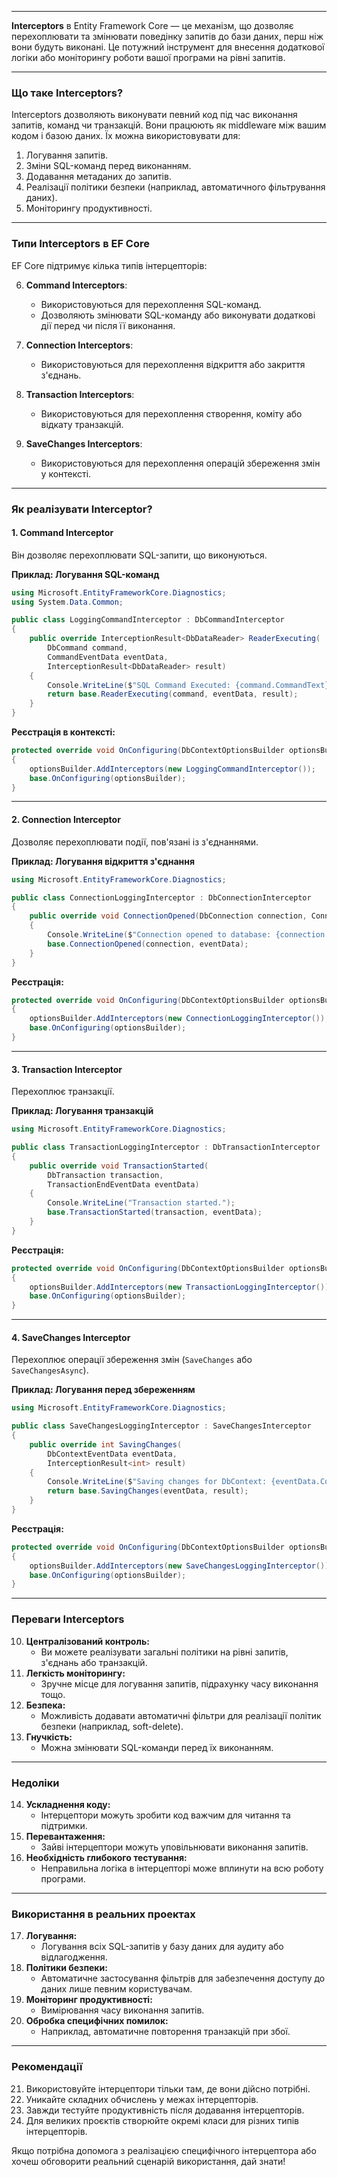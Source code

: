 

---
**Interceptors** в Entity Framework Core — це механізм, що дозволяє перехоплювати та змінювати поведінку запитів до бази даних, перш ніж вони будуть виконані. Це потужний інструмент для внесення додаткової логіки або моніторингу роботи вашої програми на рівні запитів.

---

### Що таке Interceptors?

Interceptors дозволяють виконувати певний код під час виконання запитів, команд чи транзакцій. Вони працюють як middleware між вашим кодом і базою даних. Їх можна використовувати для:

1. Логування запитів.
2. Зміни SQL-команд перед виконанням.
3. Додавання метаданих до запитів.
4. Реалізації політики безпеки (наприклад, автоматичного фільтрування даних).
5. Моніторингу продуктивності.

---

### Типи Interceptors в EF Core

EF Core підтримує кілька типів інтерцепторів:

6. **Command Interceptors**:
    
    - Використовуються для перехоплення SQL-команд.
    - Дозволяють змінювати SQL-команду або виконувати додаткові дії перед чи після її виконання.
7. **Connection Interceptors**:
    
    - Використовуються для перехоплення відкриття або закриття з'єднань.
8. **Transaction Interceptors**:
    
    - Використовуються для перехоплення створення, коміту або відкату транзакцій.
9. **SaveChanges Interceptors**:
    
    - Використовуються для перехоплення операцій збереження змін у контексті.

---

### Як реалізувати Interceptor?

#### 1. **Command Interceptor**

Він дозволяє перехоплювати SQL-запити, що виконуються.

**Приклад: Логування SQL-команд**

```csharp
using Microsoft.EntityFrameworkCore.Diagnostics;
using System.Data.Common;

public class LoggingCommandInterceptor : DbCommandInterceptor
{
    public override InterceptionResult<DbDataReader> ReaderExecuting(
        DbCommand command, 
        CommandEventData eventData, 
        InterceptionResult<DbDataReader> result)
    {
        Console.WriteLine($"SQL Command Executed: {command.CommandText}");
        return base.ReaderExecuting(command, eventData, result);
    }
}
```

**Реєстрація в контексті:**

```csharp
protected override void OnConfiguring(DbContextOptionsBuilder optionsBuilder)
{
    optionsBuilder.AddInterceptors(new LoggingCommandInterceptor());
    base.OnConfiguring(optionsBuilder);
}
```

---

#### 2. **Connection Interceptor**

Дозволяє перехоплювати події, пов'язані із з'єднаннями.

**Приклад: Логування відкриття з'єднання**

```csharp
using Microsoft.EntityFrameworkCore.Diagnostics;

public class ConnectionLoggingInterceptor : DbConnectionInterceptor
{
    public override void ConnectionOpened(DbConnection connection, ConnectionEndEventData eventData)
    {
        Console.WriteLine($"Connection opened to database: {connection.Database}");
        base.ConnectionOpened(connection, eventData);
    }
}
```

**Реєстрація:**

```csharp
protected override void OnConfiguring(DbContextOptionsBuilder optionsBuilder)
{
    optionsBuilder.AddInterceptors(new ConnectionLoggingInterceptor());
    base.OnConfiguring(optionsBuilder);
}
```

---

#### 3. **Transaction Interceptor**

Перехоплює транзакції.

**Приклад: Логування транзакцій**

```csharp
using Microsoft.EntityFrameworkCore.Diagnostics;

public class TransactionLoggingInterceptor : DbTransactionInterceptor
{
    public override void TransactionStarted(
        DbTransaction transaction, 
        TransactionEndEventData eventData)
    {
        Console.WriteLine("Transaction started.");
        base.TransactionStarted(transaction, eventData);
    }
}
```

**Реєстрація:**

```csharp
protected override void OnConfiguring(DbContextOptionsBuilder optionsBuilder)
{
    optionsBuilder.AddInterceptors(new TransactionLoggingInterceptor());
    base.OnConfiguring(optionsBuilder);
}
```

---

#### 4. **SaveChanges Interceptor**

Перехоплює операції збереження змін (`SaveChanges` або `SaveChangesAsync`).

**Приклад: Логування перед збереженням**

```csharp
using Microsoft.EntityFrameworkCore.Diagnostics;

public class SaveChangesLoggingInterceptor : SaveChangesInterceptor
{
    public override int SavingChanges(
        DbContextEventData eventData, 
        InterceptionResult<int> result)
    {
        Console.WriteLine($"Saving changes for DbContext: {eventData.Context.GetType().Name}");
        return base.SavingChanges(eventData, result);
    }
}
```

**Реєстрація:**

```csharp
protected override void OnConfiguring(DbContextOptionsBuilder optionsBuilder)
{
    optionsBuilder.AddInterceptors(new SaveChangesLoggingInterceptor());
    base.OnConfiguring(optionsBuilder);
}
```

---

### Переваги Interceptors

10. **Централізований контроль:**
    - Ви можете реалізувати загальні політики на рівні запитів, з'єднань або транзакцій.
11. **Легкість моніторингу:**
    - Зручне місце для логування запитів, підрахунку часу виконання тощо.
12. **Безпека:**
    - Можливість додавати автоматичні фільтри для реалізації політик безпеки (наприклад, soft-delete).
13. **Гнучкість:**
    - Можна змінювати SQL-команди перед їх виконанням.

---

### Недоліки

14. **Ускладнення коду:**
    - Інтерцептори можуть зробити код важчим для читання та підтримки.
15. **Перевантаження:**
    - Зайві інтерцептори можуть уповільнювати виконання запитів.
16. **Необхідність глибокого тестування:**
    - Неправильна логіка в інтерцепторі може вплинути на всю роботу програми.

---

### Використання в реальних проектах

17. **Логування:**
    - Логування всіх SQL-запитів у базу даних для аудиту або відлагодження.
18. **Політики безпеки:**
    - Автоматичне застосування фільтрів для забезпечення доступу до даних лише певним користувачам.
19. **Моніторинг продуктивності:**
    - Вимірювання часу виконання запитів.
20. **Обробка специфічних помилок:**
    - Наприклад, автоматичне повторення транзакцій при збої.

---

### Рекомендації

21. Використовуйте інтерцептори тільки там, де вони дійсно потрібні.
22. Уникайте складних обчислень у межах інтерцепторів.
23. Завжди тестуйте продуктивність після додавання інтерцепторів.
24. Для великих проєктів створюйте окремі класи для різних типів інтерцепторів.

Якщо потрібна допомога з реалізацією специфічного інтерцептора або хочеш обговорити реальний сценарій використання, дай знати!